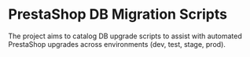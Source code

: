 PrestaShop DB Migration Scripts
===============================

The project aims to catalog DB upgrade scripts to assist with automated PrestaShop upgrades across environments (dev, test, stage, prod).


